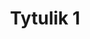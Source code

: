 ---
id: "1"
title: "Tytulik 1"
for: "Kliencik 1"
range: "Zakresik prac 1"
techstack: "Techniczki 1"
thumb: "../../assets/images/projects/1/thumb.jpg"
gallery: ["../../assets/images/projects/1/1.jpg", "../../assets/images/projects/1/2.jpg"]
---